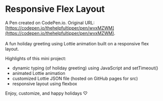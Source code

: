 # Responsive Flex Layout

A Pen created on CodePen.io. Original URL: [https://codepen.io/thehelpfultipper/pen/wvxMZWM](https://codepen.io/thehelpfultipper/pen/wvxMZWM).
<br /><br />
A fun holiday greeting using Lottie animation built on a responsive flex layout. 

Highlights of this mini project: 
- dynamic typing (of holiday greeting) using JavaScript and setTimeout()
- animated Lottie animation
- customized Lottie JSON file (hosted on GitHub pages for src)
- responsive layout using flexbox

Enjoy, customize, and happy holidays ♡